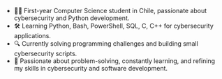 - 👨‍💻 First-year Computer Science student in Chile, passionate about cybersecurity and Python development.
- 🛠️ Learning Python, Bash, PowerShell, SQL, C, C++ for cybersecurity applications.
- 🔍 Currently solving programming challenges and building small cybersecurity scripts.
- 🎯 Passionate about problem-solving, constantly learning, and refining my skills in cybersecurity and software development.

<!---
neitwys/neitwys is a ✨ special ✨ repository because its `README.md` (this file) appears on your GitHub profile.
You can click the Preview link to take a look at your changes.
--->
